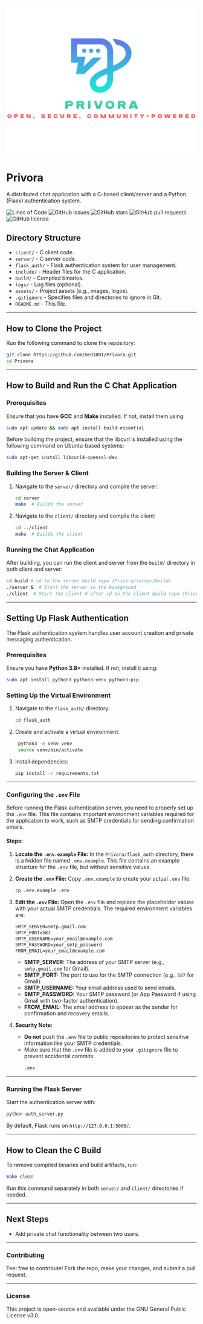 ![Logo](assets/logo.png)

# Privora
A distributed chat application with a C-based client/server and a Python (Flask) authentication system.

![Lines of Code](https://img.shields.io/badge/lines_of_code-679-brightgreen)
![GitHub issues](https://img.shields.io/github/issues/med1001/Privora)
![GitHub stars](https://img.shields.io/github/stars/med1001/Privora)
![GitHub pull requests](https://img.shields.io/github/issues-pr/med1001/Privora)
![GitHub license](https://img.shields.io/github/license/med1001/Privora)

## **Directory Structure**
- `client/` - C client code.
- `server/` - C server code.
- `flask_auth/` - Flask authentication system for user management.
- `include/` - Header files for the C application.
- `build/` - Compiled binaries.
- `logs/` - Log files (optional).
- `assets/` - Project assets (e.g., images, logos).
- `.gitignore` - Specifies files and directories to ignore in Git.
- `README.md` - This file.

---

## **How to Clone the Project**

Run the following command to clone the repository:
```bash
git clone https://github.com/med1001/Privora.git
cd Privora
```

---

## **How to Build and Run the C Chat Application**

### **Prerequisites**
Ensure that you have **GCC** and **Make** installed. If not, install them using:
```bash
sudo apt update && sudo apt install build-essential
```
Before building the project, ensure that the libcurl is installed using the following command on Ubuntu-based systems:
```bash
sudo apt-get install libcurl4-openssl-dev
```

### **Building the Server & Client**
1. Navigate to the `server/` directory and compile the server:
   ```bash
   cd server
   make  # Builds the server
   ```
2. Navigate to the `client/` directory and compile the client:
   ```bash
   cd ../client
   make  # Builds the client
   ```

### **Running the Chat Application**
After building, you can run the client and server from the `build/` directory in both client and server:
```bash
cd build # cd to the server build repo (Privora/server/build)
./server &  # Start the server in the background
./client  # Start the client # after cd to the client build repo (Privora/client/build)
```

---

## **Setting Up Flask Authentication**
The Flask authentication system handles user account creation and private messaging authentication.

### **Prerequisites**
Ensure you have **Python 3.8+** installed. If not, install it using:
```bash
sudo apt install python3 python3-venv python3-pip
```

### **Setting Up the Virtual Environment**
1. Navigate to the `flask_auth/` directory:
   ```bash
   cd flask_auth
   ```
2. Create and activate a virtual environment:
   ```bash
    python3 -m venv venv
    source venv/bin/activate  
   ```
4. Install dependencies:
   ```bash
   pip install -r requirements.txt
   ```

---

### **Configuring the `.env` File**
Before running the Flask authentication server, you need to properly set up the `.env` file. This file contains important environment variables required for the application to work, such as SMTP credentials for sending confirmation emails.

#### Steps:

1. **Locate the `.env.example` File:**
   In the `Privora/flask_auth` directory, there is a hidden file named `.env.example`. This file contains an example structure for the `.env` file, but without sensitive values.

2. **Create the `.env` File:**
   Copy `.env.example` to create your actual `.env` file:
   ```bash
   cp .env.example .env
   ```

3. **Edit the `.env` File:**
   Open the `.env` file and replace the placeholder values with your actual SMTP credentials. The required environment variables are:

   ```plaintext
   SMTP_SERVER=smtp.gmail.com
   SMTP_PORT=587
   SMTP_USERNAME=your_email@example.com
   SMTP_PASSWORD=your_smtp_password
   FROM_EMAIL=your_email@example.com
   ```

   - **SMTP_SERVER:** The address of your SMTP server (e.g., `smtp.gmail.com` for Gmail).
   - **SMTP_PORT:** The port to use for the SMTP connection (e.g., `587` for Gmail).
   - **SMTP_USERNAME:** Your email address used to send emails.
   - **SMTP_PASSWORD:** Your SMTP password (or App Password if using Gmail with two-factor authentication).
   - **FROM_EMAIL:** The email address to appear as the sender for confirmation and recovery emails.

4. **Security Note:**
   - **Do not** push the `.env` file to public repositories to protect sensitive information like your SMTP credentials. 
   - Make sure that the `.env` file is added to your `.gitignore` file to prevent accidental commits:
     ```bash
     .env
     ```


---

### **Running the Flask Server**
Start the authentication server with:
```bash
python auth_server.py
```
By default, Flask runs on `http://127.0.0.1:5000/`.

---

## **How to Clean the C Build**
To remove compiled binaries and build artifacts, run:
```bash
make clean
```
Run this command separately in both `server/` and `client/` directories if needed.

---

## **Next Steps**
- Add private chat functionality between two users.

---

### **Contributing**
Feel free to contribute! Fork the repo, make your changes, and submit a pull request.

---

### **License**
This project is open-source and available under the GNU General Public License v3.0.

